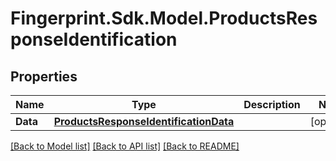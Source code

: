 # Fingerprint.Sdk.Model.ProductsResponseIdentification
## Properties

Name | Type | Description | Notes
------------ | ------------- | ------------- | -------------
**Data** | [**ProductsResponseIdentificationData**](ProductsResponseIdentificationData.md) |  | [optional] 

[[Back to Model list]](../README.md#documentation-for-models) [[Back to API list]](../README.md#documentation-for-api-endpoints) [[Back to README]](../README.md)

